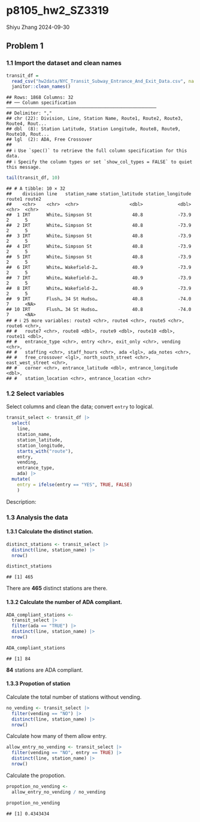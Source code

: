 p8105_hw2_SZ3319
================
Shiyu Zhang
2024-09-30

## Problem 1

### 1.1 Import the dataset and clean names

``` r
transit_df = 
  read_csv("hw2data/NYC_Transit_Subway_Entrance_And_Exit_Data.csv", na = c("NA", "", ".")) |> 
  janitor::clean_names()
```

    ## Rows: 1868 Columns: 32
    ## ── Column specification ────────────────────────────────────────────────────────
    ## Delimiter: ","
    ## chr (22): Division, Line, Station Name, Route1, Route2, Route3, Route4, Rout...
    ## dbl  (8): Station Latitude, Station Longitude, Route8, Route9, Route10, Rout...
    ## lgl  (2): ADA, Free Crossover
    ## 
    ## ℹ Use `spec()` to retrieve the full column specification for this data.
    ## ℹ Specify the column types or set `show_col_types = FALSE` to quiet this message.

``` r
tail(transit_df, 10)
```

    ## # A tibble: 10 × 32
    ##    division line   station_name station_latitude station_longitude route1 route2
    ##    <chr>    <chr>  <chr>                   <dbl>             <dbl> <chr>  <chr> 
    ##  1 IRT      White… Simpson St               40.8             -73.9 2      5     
    ##  2 IRT      White… Simpson St               40.8             -73.9 2      5     
    ##  3 IRT      White… Simpson St               40.8             -73.9 2      5     
    ##  4 IRT      White… Simpson St               40.8             -73.9 2      5     
    ##  5 IRT      White… Simpson St               40.8             -73.9 2      5     
    ##  6 IRT      White… Wakefield-2…             40.9             -73.9 2      5     
    ##  7 IRT      White… Wakefield-2…             40.9             -73.9 2      5     
    ##  8 IRT      White… Wakefield-2…             40.9             -73.9 2      5     
    ##  9 IRT      Flush… 34 St Hudso…             40.8             -74.0 7      <NA>  
    ## 10 IRT      Flush… 34 St Hudso…             40.8             -74.0 7      <NA>  
    ## # ℹ 25 more variables: route3 <chr>, route4 <chr>, route5 <chr>, route6 <chr>,
    ## #   route7 <chr>, route8 <dbl>, route9 <dbl>, route10 <dbl>, route11 <dbl>,
    ## #   entrance_type <chr>, entry <chr>, exit_only <chr>, vending <chr>,
    ## #   staffing <chr>, staff_hours <chr>, ada <lgl>, ada_notes <chr>,
    ## #   free_crossover <lgl>, north_south_street <chr>, east_west_street <chr>,
    ## #   corner <chr>, entrance_latitude <dbl>, entrance_longitude <dbl>,
    ## #   station_location <chr>, entrance_location <chr>

### 1.2 Select variables

Select columns and clean the data; convert `entry` to logical.

``` r
transit_select <- transit_df |> 
  select(
    line, 
    station_name, 
    station_latitude, 
    station_longitude, 
    starts_with("route"), 
    entry, 
    vending, 
    entrance_type, 
    ada) |> 
  mutate(
    entry = ifelse(entry == "YES", TRUE, FALSE)
    )
```

Description:

### 1.3 Analysis the data

#### 1.3.1 Calculate the distinct station.

``` r
distinct_stations <- transit_select |> 
  distinct(line, station_name) |> 
  nrow()

distinct_stations
```

    ## [1] 465

There are **465** distinct stations are there.

#### 1.3.2 Calculate the number of ADA compliant.

``` r
ADA_compliant_stations <- 
  transit_select |> 
  filter(ada == "TRUE") |> 
  distinct(line, station_name) |> 
  nrow()

ADA_compliant_stations
```

    ## [1] 84

**84** stations are ADA compliant.

#### 1.3.3 Propotion of station

Calculate the total number of stations without vending.

``` r
no_vending <- transit_select |> 
  filter(vending == "NO") |>
  distinct(line, station_name) |> 
  nrow()
```

Calculate how many of them allow entry.

``` r
allow_entry_no_vending <- transit_select |> 
  filter(vending == "NO", entry == TRUE) |>
  distinct(line, station_name) |> 
  nrow()
```

Calculate the propotion.

``` r
propotion_no_vending <-
  allow_entry_no_vending / no_vending

propotion_no_vending
```

    ## [1] 0.4343434
